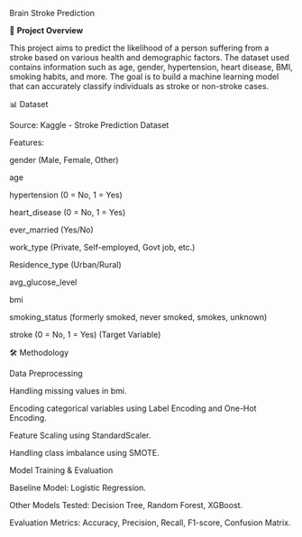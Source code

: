 Brain Stroke Prediction

📌 **Project Overview**

This project aims to predict the likelihood of a person suffering from a stroke based on various health and demographic factors. The dataset used contains information such as age, gender, hypertension, heart disease, BMI, smoking habits, and more. The goal is to build a machine learning model that can accurately classify individuals as stroke or non-stroke cases.

📊 Dataset

Source: Kaggle - Stroke Prediction Dataset

Features:

gender (Male, Female, Other)

age

hypertension (0 = No, 1 = Yes)

heart_disease (0 = No, 1 = Yes)

ever_married (Yes/No)

work_type (Private, Self-employed, Govt job, etc.)

Residence_type (Urban/Rural)

avg_glucose_level

bmi

smoking_status (formerly smoked, never smoked, smokes, unknown)

stroke (0 = No, 1 = Yes) (Target Variable)

🛠️ Methodology

Data Preprocessing

Handling missing values in bmi.

Encoding categorical variables using Label Encoding and One-Hot Encoding.

Feature Scaling using StandardScaler.

Handling class imbalance using SMOTE.

Model Training & Evaluation

Baseline Model: Logistic Regression.

Other Models Tested: Decision Tree, Random Forest, XGBoost.

Evaluation Metrics: Accuracy, Precision, Recall, F1-score, Confusion Matrix.
